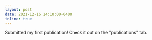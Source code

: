 ```yaml
---
layout: post
date: 2021-12-16 14:10:00-0400
inline: true
---
```


Submitted my first publication! Check it out on the "publications" tab.
